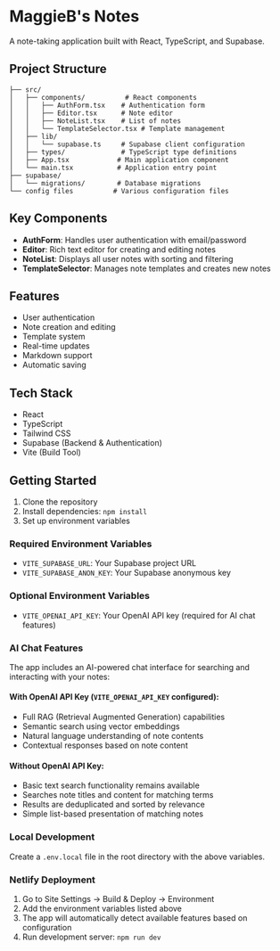 # MaggieB's Notes

A note-taking application built with React, TypeScript, and Supabase.

## Project Structure

```
├── src/
│   ├── components/          # React components
│   │   ├── AuthForm.tsx    # Authentication form
│   │   ├── Editor.tsx      # Note editor
│   │   ├── NoteList.tsx    # List of notes
│   │   └── TemplateSelector.tsx # Template management
│   ├── lib/
│   │   └── supabase.ts     # Supabase client configuration
│   ├── types/              # TypeScript type definitions
│   ├── App.tsx            # Main application component
│   └── main.tsx           # Application entry point
├── supabase/
│   └── migrations/        # Database migrations
└── config files          # Various configuration files
```

## Key Components

- **AuthForm**: Handles user authentication with email/password
- **Editor**: Rich text editor for creating and editing notes
- **NoteList**: Displays all user notes with sorting and filtering
- **TemplateSelector**: Manages note templates and creates new notes

## Features

- User authentication
- Note creation and editing
- Template system
- Real-time updates
- Markdown support
- Automatic saving

## Tech Stack

- React
- TypeScript
- Tailwind CSS
- Supabase (Backend & Authentication)
- Vite (Build Tool)

## Getting Started

1. Clone the repository
2. Install dependencies: `npm install`
3. Set up environment variables

### Required Environment Variables
- `VITE_SUPABASE_URL`: Your Supabase project URL
- `VITE_SUPABASE_ANON_KEY`: Your Supabase anonymous key

### Optional Environment Variables
- `VITE_OPENAI_API_KEY`: Your OpenAI API key (required for AI chat features)

### AI Chat Features
The app includes an AI-powered chat interface for searching and interacting with your notes:

#### With OpenAI API Key (`VITE_OPENAI_API_KEY` configured):
- Full RAG (Retrieval Augmented Generation) capabilities
- Semantic search using vector embeddings
- Natural language understanding of note contents
- Contextual responses based on note content

#### Without OpenAI API Key:
- Basic text search functionality remains available
- Searches note titles and content for matching terms
- Results are deduplicated and sorted by relevance
- Simple list-based presentation of matching notes

### Local Development
Create a `.env.local` file in the root directory with the above variables.

### Netlify Deployment
1. Go to Site Settings → Build & Deploy → Environment
2. Add the environment variables listed above
3. The app will automatically detect available features based on configuration
4. Run development server: `npm run dev`

